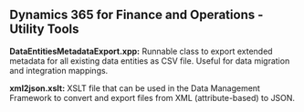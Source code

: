 ## Dynamics 365 for Finance and Operations - Utility Tools

**DataEntitiesMetadataExport.xpp:** Runnable class to export extended metadata for all existing data entities as CSV file. Useful for data migration and integration mappings.

**xml2json.xslt:** XSLT file that can be used in the Data Management Framework to convert and export files from XML (attribute-based) to JSON.
